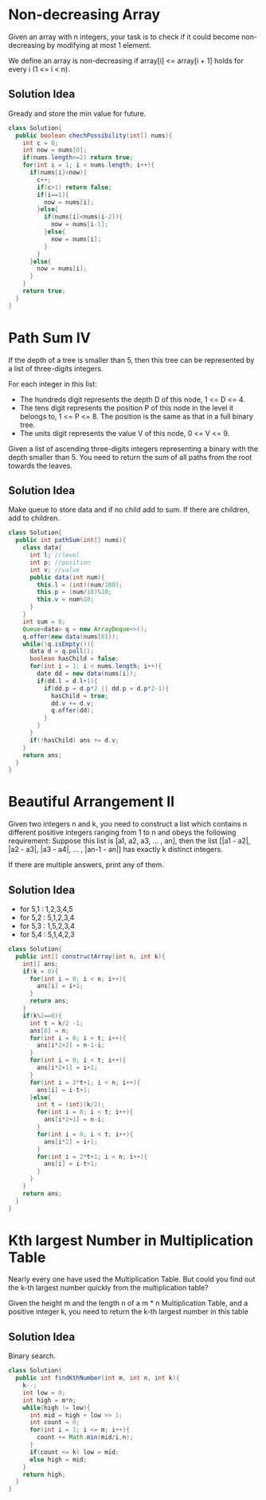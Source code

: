 # Non-decreasing Array
Given an array with n integers, your task is to check if it could become non-decreasing by modifying at most 1 element.

We define an array is non-decreasing if array[i] <= array[i + 1] holds for every i (1 <= i < n).

## Solution Idea
Gready and store the min value for future.
```java
class Solution{
  public boolean chechPossibility(int[] nums){
    int c = 0;
    int now = nums[0];
    if(nums.length<=2) return true;
    for(int i = 1; i < nums.length; i++){
      if(nums[i]<now){
        c++;
        if(c>1) return false;
        if(i==1){
          now = nums[i];
        }else{
          if(nums[i]<nums[i-2]){
            now = nums[i-1];
          }else{
            now = nums[i];
          }
        }
      }else{
        now = nums[i];
      }
    }
    return true;
  }
}
```
# Path Sum IV
If the depth of a tree is smaller than 5, then this tree can be represented by a list of three-digits integers.

For each integer in this list:
* The hundreds digit represents the depth D of this node, 1 <= D <= 4.
* The tens digit represents the position P of this node in the level it belongs to, 1 <= P <= 8. The position is the same as that in a full binary tree.
* The units digit represents the value V of this node, 0 <= V <= 9.

Given a list of ascending three-digits integers representing a binary with the depth smaller than 5. You need to return the sum of all paths from the root towards the leaves.
## Solution Idea
Make queue to store data and if no child add to sum. If there are children, add to children.
```java
class Solution{
  public int pathSum(int[] nums){
    class data{
      int l; //level
      int p; //position
      int v; //value
      public data(int num){
        this.l = (int)(num/100);
        this.p = (num/10)%10;
        this.v = num%10;
      }
    }
    int sum = 0;
    Queue<data> q = new ArrayDeque<>();
    q.offer(new data(nums[0]));
    while(!q.isEmpty()){
      data d = q.poll();
      boolean hasChild = false;
      for(int i = 1; i < nums.length; i++){
        date dd = new data(nums[i]);
        if(dd.l = d.l+1){
          if(dd.p = d.p*2 || dd.p = d.p*2-1){
            hasChild = true;
            dd.v += d.v;
            q.offer(dd);
          }
        }
      }
      if(!hasChild) ans += d.v;
    }
    return ans;
  }
}
```

# Beautiful Arrangement II
Given two integers n and k, you need to construct a list which contains n different positive integers ranging from 1 to n and obeys the following requirement:
Suppose this list is [a1, a2, a3, ... , an], then the list [|a1 - a2|, |a2 - a3|, |a3 - a4|, ... , |an-1 - an|] has exactly k distinct integers.

If there are multiple answers, print any of them.

## Solution Idea
* for 5,1 : 1,2,3,4,5
* for 5,2 : 5,1,2,3,4
* for 5,3 : 1,5,2,3,4
* for 5,4 : 5,1,4,2,3

```java
class Solution{
  public int[] constructArray(int n, int k){
    int[] ans;
    if(k = 0){
      for(int i = 0; i < n; i++){
        ans[i] = i+1;
      }
      return ans;
    }
    if(k%2==0){
      int t = k/2 -1;
      ans[0] = n;
      for(int i = 0; i < t; i++){
        ans[i*2+2] = n-1-i;
      }
      for(int i = 0; i < t; i++){
        ans[i*2+1] = i+1;
      }
      for(int i = 2*t+1; i < n; i++){
        ans[i] = i-t+1;
      }else{
        int t = (int)(k/2);
        for(int i = 0; i < t; i++){
          ans[i*2+1] = n-i;
        }
        for(int i = 0; i < t; i++){
          ans[i*2] = i+1;
        }
        for(int i = 2*t+1; i < n; i++){
          ans[i] = i-t+1;
        }
      }
    }
    return ans;
  }
}
```
# Kth largest Number in Multiplication Table
Nearly every one have used the Multiplication Table. But could you find out the k-th largest number quickly from the multiplication table?

Given the height m and the length n of a m * n Multiplication Table, and a positive integer k, you need to return the k-th largest number in this table
## Solution Idea
Binary search.
```java
class Solution{
  public int findKthNumber(int m, int n, int k){
    k--;
    int low = 0;
    int high = m*n;
    while(high != low){
      int mid = high + low >> 1;
      int count = 0;
      for(int i = 1; i <= m; i++){
        count += Math.min(mid/i,n);
      }
      if(count <= k) low = mid;
      else high = mid;
    }
    return high;
  }
}
```
